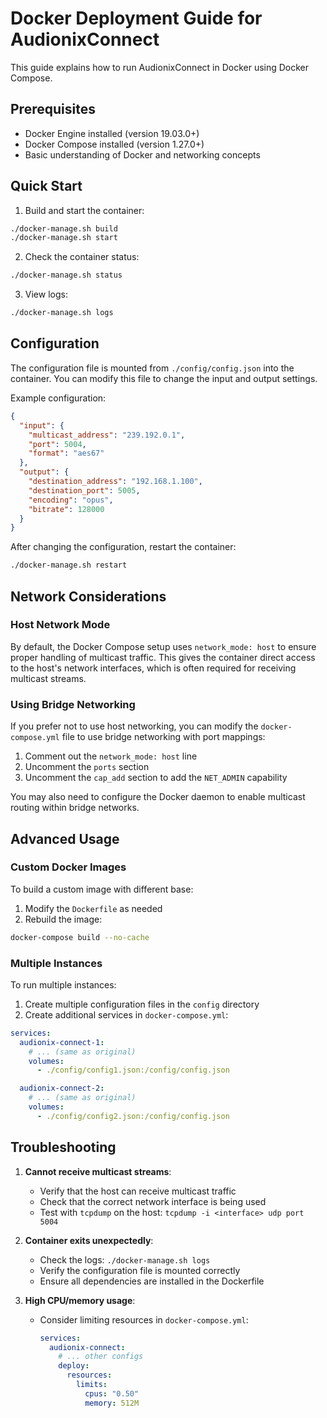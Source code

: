 # Docker Deployment Guide for AudionixConnect

This guide explains how to run AudionixConnect in Docker using Docker Compose.

## Prerequisites

- Docker Engine installed (version 19.03.0+)
- Docker Compose installed (version 1.27.0+)
- Basic understanding of Docker and networking concepts

## Quick Start

1. Build and start the container:

```bash
./docker-manage.sh build
./docker-manage.sh start
```

2. Check the container status:

```bash
./docker-manage.sh status
```

3. View logs:

```bash
./docker-manage.sh logs
```

## Configuration

The configuration file is mounted from `./config/config.json` into the container. You can modify this file to change the input and output settings.

Example configuration:

```json
{
  "input": {
    "multicast_address": "239.192.0.1",
    "port": 5004,
    "format": "aes67"
  },
  "output": {
    "destination_address": "192.168.1.100",
    "destination_port": 5005,
    "encoding": "opus",
    "bitrate": 128000
  }
}
```

After changing the configuration, restart the container:

```bash
./docker-manage.sh restart
```

## Network Considerations

### Host Network Mode

By default, the Docker Compose setup uses `network_mode: host` to ensure proper handling of multicast traffic. This gives the container direct access to the host's network interfaces, which is often required for receiving multicast streams.

### Using Bridge Networking

If you prefer not to use host networking, you can modify the `docker-compose.yml` file to use bridge networking with port mappings:

1. Comment out the `network_mode: host` line
2. Uncomment the `ports` section
3. Uncomment the `cap_add` section to add the `NET_ADMIN` capability

You may also need to configure the Docker daemon to enable multicast routing within bridge networks.

## Advanced Usage

### Custom Docker Images

To build a custom image with different base:

1. Modify the `Dockerfile` as needed
2. Rebuild the image:

```bash
docker-compose build --no-cache
```

### Multiple Instances

To run multiple instances:

1. Create multiple configuration files in the `config` directory
2. Create additional services in `docker-compose.yml`:

```yaml
services:
  audionix-connect-1:
    # ... (same as original)
    volumes:
      - ./config/config1.json:/config/config.json

  audionix-connect-2:
    # ... (same as original)
    volumes:
      - ./config/config2.json:/config/config.json
```

## Troubleshooting

1. **Cannot receive multicast streams**:

   - Verify that the host can receive multicast traffic
   - Check that the correct network interface is being used
   - Test with `tcpdump` on the host: `tcpdump -i <interface> udp port 5004`

2. **Container exits unexpectedly**:

   - Check the logs: `./docker-manage.sh logs`
   - Verify the configuration file is mounted correctly
   - Ensure all dependencies are installed in the Dockerfile

3. **High CPU/memory usage**:
   - Consider limiting resources in `docker-compose.yml`:
     ```yaml
     services:
       audionix-connect:
         # ... other configs
         deploy:
           resources:
             limits:
               cpus: "0.50"
               memory: 512M
     ```
